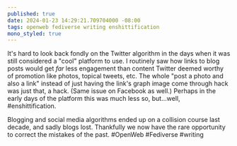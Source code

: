 ```yaml
---
published: true
date: 2024-01-23 14:29:21.709704000 -08:00
tags: openweb fediverse writing enshittification
mono_styled: true
---
```


It's hard to look back fondly on the Twitter algorithm in the days when it was still considered a "cool" platform to use. I routinely saw how links to blog posts would get _far_ less engagement than content Twitter deemed worthy of promotion like photos, topical tweets, etc. The whole "post a photo and also a link" instead of just having the link's graph image come through hack was just that, a hack. (Same issue on Facebook as well.) Perhaps in the early days of the platform this was much less so, but…well, #enshittification.

Blogging and social media algorithms ended up on a collision course last decade, and sadly blogs lost. Thankfully we now have the rare opportunity to correct the mistakes of the past. #OpenWeb #Fediverse #writing
